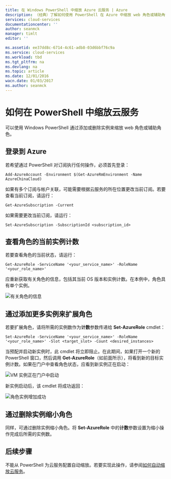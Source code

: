 ```yaml
---
title: 在 Windows PowerShell 中缩放 Azure 云服务 | Azure
description: （经典）了解如何使用 PowerShell 在 Azure 中缩放 web 角色或辅助角色。
services: cloud-services
documentationcenter: ''
author: seanmck
manager: timlt
editor: ''

ms.assetid: ee37dd8c-6714-4c61-adb8-03d6bbf76c9a
ms.service: cloud-services
ms.workload: tbd
ms.tgt_pltfrm: na
ms.devlang: na
ms.topic: article
ms.date: 12/01/2016
wacn.date: 01/03/2017
ms.author: seanmck
---
```


# 如何在 PowerShell 中缩放云服务

可以使用 Windows PowerShell 通过添加或删除实例来缩放 web 角色或辅助角色。

## 登录到 Azure

若希望通过 PowerShell 对订阅执行任何操作，必须首先登录：

```
Add-AzureAccount -Environment $(Get-AzureRmEnvironment -Name AzureChinaCloud)
```

如果有多个订阅与帐户关联，可能需要根据云服务的所在位置更改当前订阅。若要查看当前订阅，请运行：

```
Get-AzureSubscription -Current
```

如果需要更改当前订阅，请运行：

```
Set-AzureSubscription -SubscriptionId <subscription_id>
```

## 查看角色的当前实例计数

若要查看角色的当前状态，请运行：

```
Get-AzureRole -ServiceName '<your_service_name>' -RoleName '<your_role_name>'
```

应重新获取有关角色的信息，包括其当前 OS 版本和实例计数。在本例中，角色具有单个实例。

![有关角色的信息](./media/cloud-services-how-to-scale-powershell/get-azure-role.PNG)  

## 通过添加更多实例来扩展角色

若要扩展角色，请将所需的实例数作为**计数**参数传递给 **Set-AzureRole** cmdlet：

```
Set-AzureRole -ServiceName '<your_service_name>' -RoleName '<your_role_name>' -Slot <target_slot> -Count <desired_instances>
```

当预配并启动新实例时，此 cmdlet 将立即阻止。在此期间，如果打开一个新的 PowerShell 窗口，然后调用 **Get-AzureRole**（如前面所示），将看到新的目标实例计数。如果在门户中查看角色状态，应看到新实例正在启动：

![VM 实例正在门户中启动](./media/cloud-services-how-to-scale-powershell/role-instance-starting.PNG)  

新实例启动后，该 cmdlet 将成功返回：

![角色实例增加成功](./media/cloud-services-how-to-scale-powershell/set-azure-role-success.PNG)  

## 通过删除实例缩小角色

同样，可通过删除实例缩小角色。将 **Set-AzureRole** 中的**计数**参数设置为缩小操作完成后所需的实例数。

## 后续步骤

不能从 PowerShell 为云服务配置自动缩放。若要实现此操作，请参阅[如何自动缩放云服务](./cloud-services-how-to-scale.md)。

<!---HONumber=Mooncake_1226_2016-->